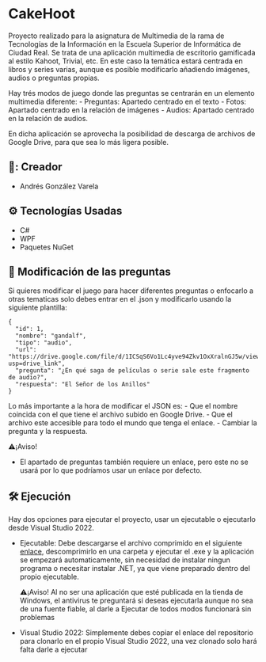 # CakeHoot

Proyecto realizado para la asignatura de Multimedia de la rama de Tecnologías de la Información en la Escuela Superior de Informática de Ciudad Real. Se trata de una aplicación multimedia de escritorio
gamificada al estilo Kahoot, Trivial, etc. En este caso la temática estará centrada en libros y series varias, aunque es posible modificarlo añadiendo imágenes, audios o preguntas propias. 

Hay trés modos de juego donde las preguntas se centrarán en un elemento multimedia diferente:
    - Preguntas: Apartedo centrado en el texto
    - Fotos: Apartado centrado en la relación de imágenes
    - Audios: Apartado centrado en la relación de audios.

En dicha aplicación se aprovecha la posibilidad de descarga de archivos de Google Drive, para que sea lo más ligera posible.

## 🧍: Creador

- Andrés González Varela

## ⚙️ Tecnologías Usadas

- C#
- WPF
- Paquetes NuGet

## 📖 Modificación de las preguntas

Si quieres modificar el juego para hacer diferentes preguntas o enfocarlo a otras tematicas solo debes entrar en el .json y modificarlo usando la siguiente plantilla:

    {
      "id": 1,
      "nombre": "gandalf",
      "tipo": "audio",
      "url": "https://drive.google.com/file/d/1ICSqS6Vo1Lc4yve94Zkv1OxXralnGJ5w/view?usp=drive_link",
      "pregunta": "¿En qué saga de películas o serie sale este fragmento de audio?",
      "respuesta": "El Señor de los Anillos"
    }

Lo más importante a la hora de modificar el JSON es:
    - Que el nombre coincida con el que tiene el archivo subido en Google Drive.
    - Que el archivo este accesible para todo el mundo que tenga el enlace.
    - Cambiar la pregunta y la respuesta.

⚠️¡Aviso!
- El apartado de preguntas también requiere un enlace, pero este no se usará por lo que podríamos usar un enlace por defecto.

## 🛠️ Ejecución

Hay dos opciones para ejecutar el proyecto, usar un ejecutable o ejecutarlo desde Visual Studio 2022.

- Ejecutable:
    Debe descargarse el archivo comprimido en el siguiente [enlace](https://drive.google.com/file/d/1mHEctW3jXBM_AP0XVVaUQrZVNqoH3fvQ/view?usp=sharing), descomprimirlo en una carpeta y ejecutar el .exe y la aplicación se empezará automaticamente, sin necesidad de      instalar ningun programa o necesitar instalar .NET, ya que viene preparado dentro del propio ejecutable.
  
  ⚠️¡Aviso!
    Al no ser una aplicación que esté publicada en la tienda de Windows, el antivirus te preguntará si deseas ejecutarla aunque no sea de una fuente fiable, al darle a Ejecutar de todos modos funcionará sin problemas
  
- Visual Studio 2022:
    Simplemente debes copiar el enlace del repositorio para clonarlo en el propio Visual Studio 2022, una vez clonado solo hará falta darle a ejecutar
  

